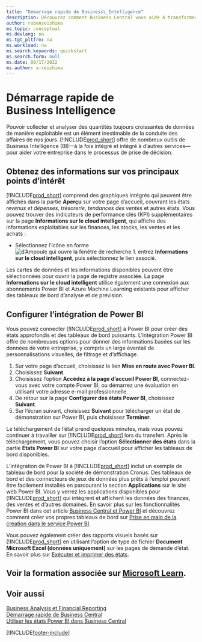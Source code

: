```yaml
---
title: "Démarrage rapide de Business\_Intelligence"
description: Découvrez comment Business Central vous aide à transformer les données de l’entreprise en informations exploitables à l’aide de rapports et de tableaux de bord de Business Intelligence.
author: rubenseishima
ms.topic: conceptual
ms.devlang: na
ms.tgt_pltfrm: na
ms.workload: na
ms.search.keywords: quickstart
ms.search.form: null
ms.date: 08/17/2022
ms.author: a-reishima
---
```


# Démarrage rapide de Business Intelligence

Pouvoir collecter et analyser des quantités toujours croissantes de données de manière exploitable est un élément inestimable de la conduite des affaires de nos jours. [!INCLUDE[prod_short](includes/prod_short.md)] offre de nombreux outils de Business Intelligence (BI)&mdash;à la fois intégré et intégré à d’autres services&mdash; pour aider votre entreprise dans le processus de prise de décision.

## Obtenez des informations sur vos principaux points d’intérêt

[!INCLUDE[prod_short](includes/prod_short.md)] comprend des graphiques intégrés qui peuvent être affichés dans la partie **Aperçu** sur votre page d’accueil, couvrant les états *revenus et dépenses*, *trésorerie*, *tendances des ventes* et autres états. Vous pouvez trouver des indicateurs de performance clés (KPI) supplémentaires sur la page **Informations sur le cloud intelligent**, qui affiche des informations exploitables sur les finances, les stocks, les ventes et les achats :

* Sélectionnez l’icône en forme ![d’Ampoule qui ouvre la fenêtre de recherche 1.](media/ui-search/search_small.png "Dites-moi ce que vous voulez faire") entrez **Informations sur le cloud intelligent**, puis sélectionnez le lien associé.

Les cartes de données et les informations disponibles peuvent être sélectionnées pour ouvrir la page de registre associée. La page **Informations sur le cloud intelligent** utilise également une connexion aux abonnements Power BI et Azure Machine Learning existants pour afficher des tableaux de bord d’analyse et de prévision.

## Configurer l’intégration de Power BI

Vous pouvez connecter [!INCLUDE[prod_short](includes/prod_short.md)] à Power BI pour créer des états approfondis et des tableaux de bord puissants. L’intégration Power BI offre de nombreuses options pour donner des informations basées sur les données de votre entreprise, y compris un large éventail de personnalisations visuelles, de filtrage et d’affichage.

1. Sur votre page d’accueil, choisissez le lien **Mise en route avec Power BI**.
2. Choisissez **Suivant**.
3. Choisissez l’option **Accédez à la page d’accueil Power BI**, connectez-vous avec votre compte Power BI, ou démarrez une évaluation en utilisant votre adresse e-mail professionnelle.
4. De retour sur la page **Configurer des états Power BI**, choisissez **Suivant**.
5. Sur l’écran suivant, choisissez **Suivant** pour télécharger un état de démonstration sur Power BI, puis choisissez **Terminer**.

Le téléchargement de l’état prend quelques minutes, mais vous pouvez continuer à travailler sur [!INCLUDE[prod_short](includes/prod_short.md)] lors du transfert. Après le téléchargement, vous pouvez choisir l’option **Sélectionner des états** dans la partie **États Power BI** sur votre page d’accueil pour afficher les tableaux de bord disponibles.

L’intégration de Power BI à [!INCLUDE[prod_short](includes/prod_short.md)] inclut un exemple de tableau de bord pour la société de démonstration Cronus. Des tableaux de bord et des connecteurs de jeux de données plus prêts à l’emploi peuvent être facilement installés en parcourant la section **Applications** sur le site web Power BI. Vous y verrez les applications disponibles pour [!INCLUDE[prod_short](includes/prod_short.md)] qui intègrent et affichent les données des finances, des ventes et d’autres domaines. En savoir plus sur les fonctionnalités Power BI dans cet article [Business Central et Power BI](admin-powerbi.md) et découvrez comment créer vos propres tableaux de bord sur [Prise en main de la création dans le service Power BI](/power-bi/fundamentals/service-get-started).

Vous pouvez également créer des rapports visuels basés sur [!INCLUDE[prod_short](includes/prod_short.md)] en utilisant l’option de type de fichier **Document Microsoft Excel (données uniquement)** sur les pages de demande d’état. En savoir plus sur [Exécuter et imprimer des états](ui-work-report.md).

## Voir la formation associée sur [Microsoft Learn](/learn/paths/use-power-bi).

## Voir aussi

[Business Analysis et Financial Reporting](bi.md)  
[Démarrage rapide de Business Central](quick-start-business-central.md)  
[Utiliser les états Power BI dans Business Central](across-working-with-powerbi.md)  

[!INCLUDE[footer-include](includes/footer-banner.md)]
